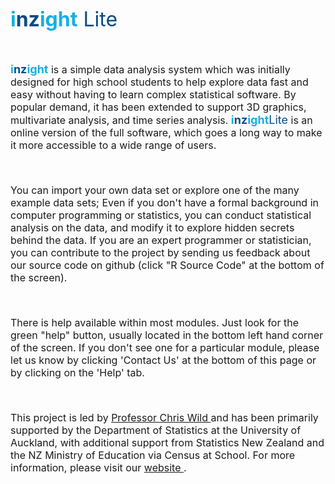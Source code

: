 <font size = "6" color = "18afe3"><b>i<font color = "094b85">nz</font>ight</b>
<font color = "094b85">Lite</font></b></font>

<font size = "3">

<br>

<font size = "4" color = "18afe3"><b>i<font color = "094b85">nz</font>ight</b></font> is a simple data analysis system which was initially designed for high school students to help explore data fast and easy without having to learn complex statistical software. By popular demand, it has been extended to support 3D graphics, multivariate analysis, and time series analysis. <font size = "4" color = "18afe3"><b>i<font color = "094b85">nz</font>ight</b><font color = "094b85">Lite</font></b></font> is an online version of the full software, which goes a long way to make it more accessible to a wide range of users. 

<br>

You can import your own data set or explore one of the many example data sets; Even if you don't have a formal background in computer programming or statistics, you can conduct statistical analysis on the data, and modify it to explore hidden secrets behind the data. If you are an expert programmer or statistician, you can contribute to the project by sending us feedback about our source code on github (click "R Source Code" at the bottom of the screen). 

<br>

There is help available within most modules. Just look for the green "help" button, usually located in the bottom left hand corner of the screen. If you don't see one for a particular module, please let us know by clicking 'Contact Us' at the bottom of this page or by clicking on the 'Help' tab.

<br>

This project is led by <a href = "http://www.stat.auckland.ac.nz/~wild" target="_blank">Professor Chris Wild </a> and has been primarily supported by the Department of Statistics at the University of Auckland, with additional support from Statistics New Zealand and the NZ Ministry of Education via Census at School. For more information, please visit our <a href = "http://www.stat.auckland.ac.nz/~wild/iNZight" target="_blank"> website </a>.

<br>
<br>
</font>

